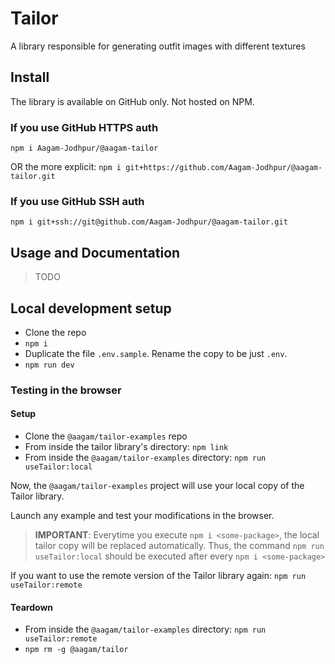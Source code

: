 # Tailor

A library responsible for generating outfit images with different textures

## Install

The library is available on GitHub only. Not hosted on NPM.

### If you use GitHub HTTPS auth

`npm i Aagam-Jodhpur/@aagam-tailor`

OR the more explicit: `npm i git+https://github.com/Aagam-Jodhpur/@aagam-tailor.git`

### If you use GitHub SSH auth

`npm i git+ssh://git@github.com/Aagam-Jodhpur/@aagam-tailor.git`

## Usage and Documentation

> TODO

## Local development setup

- Clone the repo
- `npm i`
- Duplicate the file `.env.sample`. Rename the copy to be just `.env`.
- `npm run dev`

### Testing in the browser

#### Setup

- Clone the `@aagam/tailor-examples` repo
- From inside the tailor library's directory: `npm link`
- From inside the `@aagam/tailor-examples` directory: `npm run useTailor:local`

Now, the `@aagam/tailor-examples` project will use your local copy of the Tailor library.

Launch any example and test your modifications in the browser.

> **IMPORTANT**: Everytime you execute `npm i <some-package>`, the local tailor copy will be replaced automatically.
> Thus, the command `npm run useTailor:local` should be executed after every `npm i <some-package>`

If you want to use the remote version of the Tailor library again: `npm run useTailor:remote`

#### Teardown

- From inside the `@aagam/tailor-examples` directory: `npm run useTailor:remote`
- `npm rm -g @aagam/tailor`
